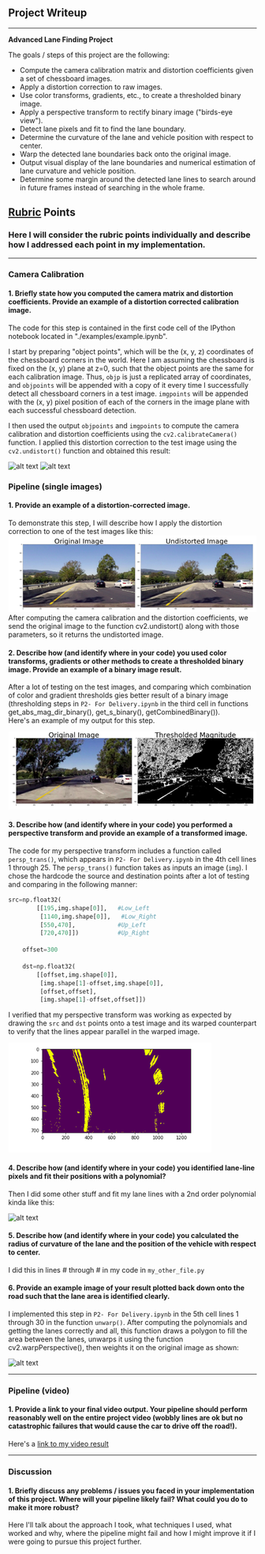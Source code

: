 ## Project Writeup 

---

**Advanced Lane Finding Project**

The goals / steps of this project are the following:

* Compute the camera calibration matrix and distortion coefficients given a set of chessboard images.
* Apply a distortion correction to raw images.
* Use color transforms, gradients, etc., to create a thresholded binary image.
* Apply a perspective transform to rectify binary image ("birds-eye view").
* Detect lane pixels and fit to find the lane boundary.
* Determine the curvature of the lane and vehicle position with respect to center.
* Warp the detected lane boundaries back onto the original image.
* Output visual display of the lane boundaries and numerical estimation of lane curvature and vehicle position.
* Determine some margin around the detected lane lines to search around in future frames instead of searching in the whole frame.

[//]: # (Image References)

[image1]: ./examples/undistort_output.png "Undistorted"
[image2]: ./test_images/test1.jpg "Road Transformed"
[image3]: ./examples/binary_combo_example.jpg "Binary Example"
[image4]: ./examples/warped_straight_lines.jpg "Warp Example"
[image5]: ./examples/color_fit_lines.jpg "Fit Visual"
[image6]: ./examples/example_output.jpg "Output"
[video1]: ./project_video.mp4 "Video"


[image6]: ./output_images/undistort_output.jpg "Output"
[image7]: ./output_images/undistorted5.png "Output"
[image8]: ./output_images/Color_space_grad_combin_test6.png "Output"
[image9]: ./output_images/pres_trans.png "Output"


## [Rubric](https://review.udacity.com/#!/rubrics/571/view) Points

### Here I will consider the rubric points individually and describe how I addressed each point in my implementation.  

---

### Camera Calibration

#### 1. Briefly state how you computed the camera matrix and distortion coefficients. Provide an example of a distortion corrected calibration image.

The code for this step is contained in the first code cell of the IPython notebook located in "./examples/example.ipynb".

I start by preparing "object points", which will be the (x, y, z) coordinates of the chessboard corners in the world. Here I am assuming the chessboard is fixed on the (x, y) plane at z=0, such that the object points are the same for each calibration image.  Thus, `objp` is just a replicated array of coordinates, and `objpoints` will be appended with a copy of it every time I successfully detect all chessboard corners in a test image.  `imgpoints` will be appended with the (x, y) pixel position of each of the corners in the image plane with each successful chessboard detection.  

I then used the output `objpoints` and `imgpoints` to compute the camera calibration and distortion coefficients using the `cv2.calibrateCamera()` function.  I applied this distortion correction to the test image using the `cv2.undistort()` function and obtained this result: 

![alt text][image1]
![alt text][image6]


### Pipeline (single images)

#### 1. Provide an example of a distortion-corrected image.

To demonstrate this step, I will describe how I apply the distortion correction to one of the test images like this:
![alt text][image7]
After computing the camera calibration and the distortion coefficients, we send the original image to the function cv2.undistort() along with those parameters, so it returns the undistorted image.

#### 2. Describe how (and identify where in your code) you used color transforms, gradients or other methods to create a thresholded binary image.  Provide an example of a binary image result.

After a lot of testing on the test images, and comparing which combination of color and gradient thresholds gies better result of a binary image (thresholding steps in `P2- For Delivery.ipynb` in the third cell in functions get_abs_mag_dir_binary(), get_s_binary(), getCombinedBinary()).  
Here's an example of my output for this step.

![alt text][image8]


#### 3. Describe how (and identify where in your code) you performed a perspective transform and provide an example of a transformed image.

The code for my perspective transform includes a function called `persp_trans()`, which appears in `P2- For Delivery.ipynb` in the 4th cell lines 1 through 25.  The `persp_trans()` function takes as inputs an image (`img`).  I chose the hardcode the source and destination points after a lot of testing and comparing in the following manner:

```python
src=np.float32(
        [[195,img.shape[0]],   #Low_Left
         [1140,img.shape[0]],   #Low_Right
         [550,470],            #Up_Left
         [720,470]])           #Up_Right
    
    offset=300
    
    dst=np.float32(
        [[offset,img.shape[0]],
         [img.shape[1]-offset,img.shape[0]],
         [offset,offset],
         [img.shape[1]-offset,offset]])
```

I verified that my perspective transform was working as expected by drawing the `src` and `dst` points onto a test image and its warped counterpart to verify that the lines appear parallel in the warped image.

![alt text][image9]

#### 4. Describe how (and identify where in your code) you identified lane-line pixels and fit their positions with a polynomial?

Then I did some other stuff and fit my lane lines with a 2nd order polynomial kinda like this:

![alt text][image5]

#### 5. Describe how (and identify where in your code) you calculated the radius of curvature of the lane and the position of the vehicle with respect to center.

I did this in lines # through # in my code in `my_other_file.py`

#### 6. Provide an example image of your result plotted back down onto the road such that the lane area is identified clearly.

I implemented this step in `P2- For Delivery.ipynb` in the 5th cell lines 1 through 30 in the function `unwarp()`. After computing the polynomials and getting the lanes correctly and all, this function draws a polygon to fill the area between the lanes, unwarps it using the function cv2.warpPerspective(), then weights it on the original image as shown:

![alt text][image6]

---

### Pipeline (video)

#### 1. Provide a link to your final video output.  Your pipeline should perform reasonably well on the entire project video (wobbly lines are ok but no catastrophic failures that would cause the car to drive off the road!).

Here's a [link to my video result](./project_video.mp4)

---

### Discussion

#### 1. Briefly discuss any problems / issues you faced in your implementation of this project.  Where will your pipeline likely fail?  What could you do to make it more robust?

Here I'll talk about the approach I took, what techniques I used, what worked and why, where the pipeline might fail and how I might improve it if I were going to pursue this project further.  
